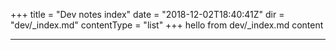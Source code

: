 +++
title =  "Dev notes index"
date =  "2018-12-02T18:40:41Z"
dir = "dev/_index.md"
contentType = "list"
+++
hello from dev/_index.md content 
<hr>


